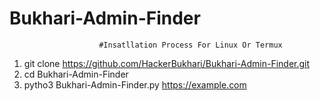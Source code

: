 # Bukhari-Admin-Finder
                        #Insatllation Process For Linux Or Termux
1) git clone https://github.com/HackerBukhari/Bukhari-Admin-Finder.git
2) cd Bukhari-Admin-Finder
3) pytho3 Bukhari-Admin-Finder.py https://example.com
